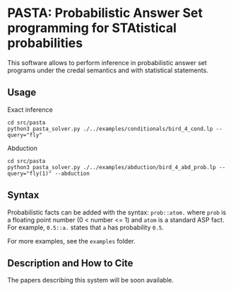 # PASTA: Probabilistic Answer Set programming for STAtistical probabilities

This software allows to perform inference in probabilistic answer set programs under the credal semantics and with statistical statements.

## Usage

Exact inference
```
cd src/pasta
python3 pasta_solver.py ./../examples/conditionals/bird_4_cond.lp --query="fly"
```

Abduction
```
cd src/pasta
python3 pasta_solver.py ./../examples/abduction/bird_4_abd_prob.lp --query="fly(1)" --abduction
```

## Syntax
Probabilistic facts can be added with the syntax: `prob::atom.` where `prob` is a floating point number (0 < number <= 1) and `atom` is a standard ASP fact.
For example, `0.5::a.` states that `a` has probability `0.5`.

For more examples, see the `examples` folder.

## Description and How to Cite
The papers describing this system will be soon available.